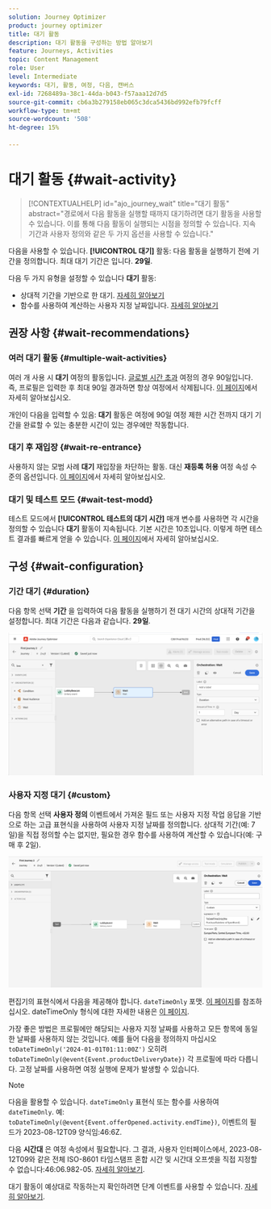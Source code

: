 ```yaml
---
solution: Journey Optimizer
product: journey optimizer
title: 대기 활동
description: 대기 활동을 구성하는 방법 알아보기
feature: Journeys, Activities
topic: Content Management
role: User
level: Intermediate
keywords: 대기, 활동, 여정, 다음, 캔버스
exl-id: 7268489a-38c1-44da-b043-f57aaa12d7d5
source-git-commit: cb6a3b279158eb065c3dca5436bd992efb79fcff
workflow-type: tm+mt
source-wordcount: '508'
ht-degree: 15%

---
```


# 대기 활동 {#wait-activity}

>[!CONTEXTUALHELP]
>id="ajo_journey_wait"
>title="대기 활동"
>abstract="경로에서 다음 활동을 실행할 때까지 대기하려면 대기 활동을 사용할 수 있습니다. 이를 통해 다음 활동이 실행되는 시점을 정의할 수 있습니다. 지속 기간과 사용자 정의와 같은 두 가지 옵션을 사용할 수 있습니다."

다음을 사용할 수 있습니다. **[!UICONTROL 대기]** 활동: 다음 활동을 실행하기 전에 기간을 정의합니다.  최대 대기 기간은 입니다. **29일**.

다음 두 가지 유형을 설정할 수 있습니다 **대기** 활동:

* 상대적 기간을 기반으로 한 대기. [자세히 알아보기](#duration)
* 함수를 사용하여 계산하는 사용자 지정 날짜입니다. [자세히 알아보기](#custom)

<!--
* [Email send time optimization](#email_send_time_optimization)
* [Fixed date](#fixed_date) 
-->

## 권장 사항 {#wait-recommendations}

### 여러 대기 활동 {#multiple-wait-activities}

여러 개 사용 시 **대기** 여정의 활동입니다. [글로벌 시간 초과](journey-properties.md#global_timeout) 여정의 경우 90일입니다. 즉, 프로필은 입력한 후 최대 90일 경과하면 항상 여정에서 삭제됩니다. [이 페이지](journey-properties.md#global_timeout)에서 자세히 알아보십시오.

개인이 다음을 입력할 수 있음: **대기** 활동은 여정에 90일 여정 제한 시간 전까지 대기 기간을 완료할 수 있는 충분한 시간이 있는 경우에만 작동합니다.

### 대기 후 재입장 {#wait-re-entrance}

사용하지 않는 모범 사례 **대기** 재입장을 차단하는 활동. 대신 **재등록 허용** 여정 속성 수준의 옵션입니다. [이 페이지](../building-journeys/journey-properties.md#entrance)에서 자세히 알아보십시오.

### 대기 및 테스트 모드 {#wait-test-modd}

테스트 모드에서 **[!UICONTROL 테스트의 대기 시간]** 매개 변수를 사용하면 각 시간을 정의할 수 있습니다 **대기** 활동이 지속됩니다. 기본 시간은 10초입니다. 이렇게 하면 테스트 결과를 빠르게 얻을 수 있습니다. [이 페이지](../building-journeys/testing-the-journey.md)에서 자세히 알아보십시오.

## 구성 {#wait-configuration}

### 기간 대기 {#duration}

다음 항목 선택 **기간** 을 입력하여 다음 활동을 실행하기 전 대기 시간의 상대적 기간을 설정합니다. 최대 기간은 다음과 같습니다. **29일**.

![대기 기간 정의](assets/journey55.png)

<!--
## Fixed date wait{#fixed_date}

Select the date for the execution of the next activity.

![](assets/journey56.png)

-->

### 사용자 지정 대기 {#custom}

다음 항목 선택 **사용자 정의** 이벤트에서 가져온 필드 또는 사용자 지정 작업 응답을 기반으로 하는 고급 표현식을 사용하여 사용자 지정 날짜를 정의합니다. 상대적 기간(예: 7일)을 직접 정의할 수는 없지만, 필요한 경우 함수를 사용하여 계산할 수 있습니다(예: 구매 후 2일).

![표현식으로 사용자 지정 대기 정의](assets/journey57.png)

편집기의 표현식에서 다음을 제공해야 합니다. `dateTimeOnly` 포맷. [이 페이지](expression/expressionadvanced.md)를 참조하십시오. dateTimeOnly 형식에 대한 자세한 내용은 [이 페이지](expression/data-types.md).

가장 좋은 방법은 프로필에만 해당되는 사용자 지정 날짜를 사용하고 모든 항목에 동일한 날짜를 사용하지 않는 것입니다. 예를 들어 다음을 정의하지 마십시오 `toDateTimeOnly('2024-01-01T01:11:00Z')` 오히려 `toDateTimeOnly(@event{Event.productDeliveryDate})` 각 프로필에 따라 다릅니다. 고정 날짜를 사용하면 여정 실행에 문제가 발생할 수 있습니다.


>[!NOTE]
>
>다음을 활용할 수 있습니다. `dateTimeOnly` 표현식 또는 함수를 사용하여 `dateTimeOnly`. 예: `toDateTimeOnly(@event{Event.offerOpened.activity.endTime})`, 이벤트의 필드가 2023-08-12T09 양식임:46:6Z.
>
>다음 **시간대** 은 여정 속성에서 필요합니다. 그 결과, 사용자 인터페이스에서, 2023-08-12T09와 같은 전체 ISO-8601 타임스탬프 혼합 시간 및 시간대 오프셋을 직접 지정할 수 없습니다:46:06.982-05. [자세히 알아보기](../building-journeys/timezone-management.md).


대기 활동이 예상대로 작동하는지 확인하려면 단계 이벤트를 사용할 수 있습니다. [자세히 알아보기](../reports/query-examples.md#common-queries).

<!--## Email send time optimization{#email_send_time_optimization}

This type of wait uses a score calculated in Adobe Experience Platform. The score calculates the propensity to click or open an email in the future based on past behavior. Note that the algorithm calculating the score needs a certain amount of data to work. As a result, when it does not have enough data, the default wait time will apply. At publication time, you'll be notified that the default time applies.

>[!NOTE]
>
>The first event of your journey must have a namespace.
>
>This capability is only available after an **[!UICONTROL Email]** activity. You need to have Adobe Campaign Standard.

1. In the **[!UICONTROL Amount of time]** field, define the number of hours to consider to optimize email sending.
1. In the **[!UICONTROL Optimization type]** field, choose if the optimization should increase clicks or opens.
1. In the **[!UICONTROL Default time]** field, define the default time to wait if the predictive send time score is not available.

    >[!NOTE]
    >
    >Note that the send time score can be unavailable because there is not enough data to perform the calculation. In this case, you will be informed, at publication time, that the default time applies.

![](assets/journey57bis.png)-->
